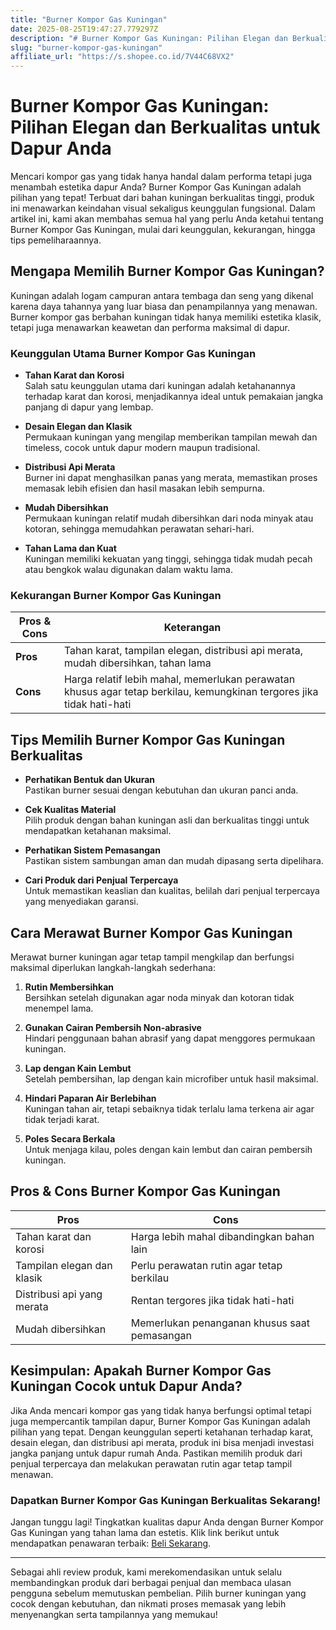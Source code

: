 ```yaml
---
title: "Burner Kompor Gas Kuningan"
date: 2025-08-25T19:47:27.779297Z
description: "# Burner Kompor Gas Kuningan: Pilihan Elegan dan Berkualitas untuk Dapur Anda..."
slug: "burner-kompor-gas-kuningan"
affiliate_url: "https://s.shopee.co.id/7V44C68VX2"
---
```

# Burner Kompor Gas Kuningan: Pilihan Elegan dan Berkualitas untuk Dapur Anda

Mencari kompor gas yang tidak hanya handal dalam performa tetapi juga menambah estetika dapur Anda? Burner Kompor Gas Kuningan adalah pilihan yang tepat! Terbuat dari bahan kuningan berkualitas tinggi, produk ini menawarkan keindahan visual sekaligus keunggulan fungsional. Dalam artikel ini, kami akan membahas semua hal yang perlu Anda ketahui tentang Burner Kompor Gas Kuningan, mulai dari keunggulan, kekurangan, hingga tips pemeliharaannya.

## Mengapa Memilih Burner Kompor Gas Kuningan?

Kuningan adalah logam campuran antara tembaga dan seng yang dikenal karena daya tahannya yang luar biasa dan penampilannya yang menawan. Burner kompor gas berbahan kuningan tidak hanya memiliki estetika klasik, tetapi juga menawarkan keawetan dan performa maksimal di dapur.

### Keunggulan Utama Burner Kompor Gas Kuningan

- **Tahan Karat dan Korosi**  
  Salah satu keunggulan utama dari kuningan adalah ketahanannya terhadap karat dan korosi, menjadikannya ideal untuk pemakaian jangka panjang di dapur yang lembap.

- **Desain Elegan dan Klasik**  
  Permukaan kuningan yang mengilap memberikan tampilan mewah dan timeless, cocok untuk dapur modern maupun tradisional.

- **Distribusi Api Merata**  
  Burner ini dapat menghasilkan panas yang merata, memastikan proses memasak lebih efisien dan hasil masakan lebih sempurna.

- **Mudah Dibersihkan**  
  Permukaan kuningan relatif mudah dibersihkan dari noda minyak atau kotoran, sehingga memudahkan perawatan sehari-hari.

- **Tahan Lama dan Kuat**  
  Kuningan memiliki kekuatan yang tinggi, sehingga tidak mudah pecah atau bengkok walau digunakan dalam waktu lama.

### Kekurangan Burner Kompor Gas Kuningan

| **Pros & Cons** | **Keterangan** |
|-----------------|----------------|
| **Pros** | Tahan karat, tampilan elegan, distribusi api merata, mudah dibersihkan, tahan lama |
| **Cons** | Harga relatif lebih mahal, memerlukan perawatan khusus agar tetap berkilau, kemungkinan tergores jika tidak hati-hati |

## Tips Memilih Burner Kompor Gas Kuningan Berkualitas

- **Perhatikan Bentuk dan Ukuran**  
  Pastikan burner sesuai dengan kebutuhan dan ukuran panci anda.

- **Cek Kualitas Material**  
  Pilih produk dengan bahan kuningan asli dan berkualitas tinggi untuk mendapatkan ketahanan maksimal.

- **Perhatikan Sistem Pemasangan**  
  Pastikan sistem sambungan aman dan mudah dipasang serta dipelihara.

- **Cari Produk dari Penjual Terpercaya**  
  Untuk memastikan keaslian dan kualitas, belilah dari penjual terpercaya yang menyediakan garansi.

## Cara Merawat Burner Kompor Gas Kuningan

Merawat burner kuningan agar tetap tampil mengkilap dan berfungsi maksimal diperlukan langkah-langkah sederhana:

1. **Rutin Membersihkan**  
   Bersihkan setelah digunakan agar noda minyak dan kotoran tidak menempel lama.

2. **Gunakan Cairan Pembersih Non-abrasive**  
   Hindari penggunaan bahan abrasif yang dapat menggores permukaan kuningan.

3. **Lap dengan Kain Lembut**  
   Setelah pembersihan, lap dengan kain microfiber untuk hasil maksimal.

4. **Hindari Paparan Air Berlebihan**  
   Kuningan tahan air, tetapi sebaiknya tidak terlalu lama terkena air agar tidak terjadi karat.

5. **Poles Secara Berkala**  
   Untuk menjaga kilau, poles dengan kain lembut dan cairan pembersih kuningan.

## Pros & Cons Burner Kompor Gas Kuningan

| **Pros** | **Cons** |
|------------|-----------|
| Tahan karat dan korosi | Harga lebih mahal dibandingkan bahan lain |
| Tampilan elegan dan klasik | Perlu perawatan rutin agar tetap berkilau |
| Distribusi api yang merata | Rentan tergores jika tidak hati-hati |
| Mudah dibersihkan | Memerlukan penanganan khusus saat pemasangan |

## Kesimpulan: Apakah Burner Kompor Gas Kuningan Cocok untuk Dapur Anda?

Jika Anda mencari kompor gas yang tidak hanya berfungsi optimal tetapi juga mempercantik tampilan dapur, Burner Kompor Gas Kuningan adalah pilihan yang tepat. Dengan keunggulan seperti ketahanan terhadap karat, desain elegan, dan distribusi api merata, produk ini bisa menjadi investasi jangka panjang untuk dapur rumah Anda. Pastikan memilih produk dari penjual terpercaya dan melakukan perawatan rutin agar tetap tampil menawan.

### Dapatkan Burner Kompor Gas Kuningan Berkualitas Sekarang!

Jangan tunggu lagi! Tingkatkan kualitas dapur Anda dengan Burner Kompor Gas Kuningan yang tahan lama dan estetis. Klik link berikut untuk mendapatkan penawaran terbaik: [Beli Sekarang](https://s.shopee.co.id/7V44C68VX2).

---

Sebagai ahli review produk, kami merekomendasikan untuk selalu membandingkan produk dari berbagai penjual dan membaca ulasan pengguna sebelum memutuskan pembelian. Pilih burner kuningan yang cocok dengan kebutuhan, dan nikmati proses memasak yang lebih menyenangkan serta tampilannya yang memukau!